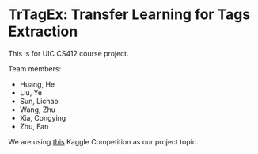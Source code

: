 # TrTagEx: Transfer Learning for Tags Extraction 

This is for UIC CS412 course project.

Team members:
+ Huang, He
+ Liu, Ye
+ Sun, Lichao
+ Wang, Zhu
+ Xia, Congying
+ Zhu, Fan

We are using [this](https://www.kaggle.com/c/transfer-learning-on-stack-exchange-tags/discussion) Kaggle Competition as our project topic.
